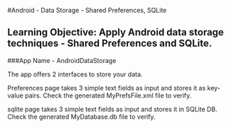 #Android - Data Storage - Shared Preferences, SQLite
## Learning Objective: Apply Android data storage techniques - Shared Preferences and SQLite.

###App Name - AndroidDataStorage

The app offers 2 interfaces to store your data. 

Preferences page takes 3 simple text fields as input and stores it as key-value pairs. Check the generated MyPrefsFile.xml file to verify.

sqlite page takes 3 simple text fields as input and stores it in SQLite DB. Check the generated MyDatabase.db file to verify.
